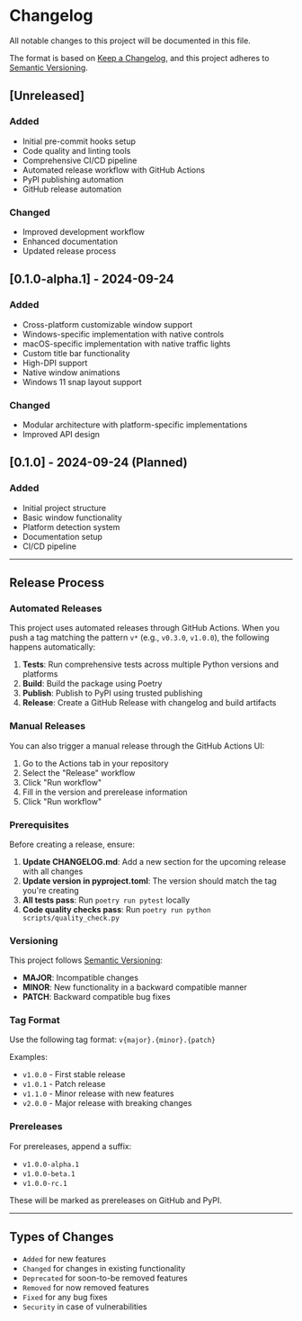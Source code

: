 # Changelog

All notable changes to this project will be documented in this file.

The format is based on [Keep a Changelog](https://keepachangelog.com/en/1.0.0/),
and this project adheres to [Semantic Versioning](https://semver.org/spec/v2.0.0.html).

## [Unreleased]

### Added
- Initial pre-commit hooks setup
- Code quality and linting tools
- Comprehensive CI/CD pipeline
- Automated release workflow with GitHub Actions
- PyPI publishing automation
- GitHub release automation

### Changed
- Improved development workflow
- Enhanced documentation
- Updated release process

## [0.1.0-alpha.1] - 2024-09-24

### Added
- Cross-platform customizable window support
- Windows-specific implementation with native controls
- macOS-specific implementation with native traffic lights
- Custom title bar functionality
- High-DPI support
- Native window animations
- Windows 11 snap layout support

### Changed
- Modular architecture with platform-specific implementations
- Improved API design

## [0.1.0] - 2024-09-24 (Planned)

### Added
- Initial project structure
- Basic window functionality
- Platform detection system
- Documentation setup
- CI/CD pipeline

---

## Release Process

### Automated Releases

This project uses automated releases through GitHub Actions. When you push a tag matching the pattern `v*` (e.g., `v0.3.0`, `v1.0.0`), the following happens automatically:

1. **Tests**: Run comprehensive tests across multiple Python versions and platforms
2. **Build**: Build the package using Poetry
3. **Publish**: Publish to PyPI using trusted publishing
4. **Release**: Create a GitHub Release with changelog and build artifacts

### Manual Releases

You can also trigger a manual release through the GitHub Actions UI:

1. Go to the Actions tab in your repository
2. Select the "Release" workflow
3. Click "Run workflow"
4. Fill in the version and prerelease information
5. Click "Run workflow"

### Prerequisites

Before creating a release, ensure:

1. **Update CHANGELOG.md**: Add a new section for the upcoming release with all changes
2. **Update version in pyproject.toml**: The version should match the tag you're creating
3. **All tests pass**: Run `poetry run pytest` locally
4. **Code quality checks pass**: Run `poetry run python scripts/quality_check.py`

### Versioning

This project follows [Semantic Versioning](https://semver.org/spec/v2.0.0.html):

- **MAJOR**: Incompatible changes
- **MINOR**: New functionality in a backward compatible manner
- **PATCH**: Backward compatible bug fixes

### Tag Format

Use the following tag format: `v{major}.{minor}.{patch}`

Examples:
- `v1.0.0` - First stable release
- `v1.0.1` - Patch release
- `v1.1.0` - Minor release with new features
- `v2.0.0` - Major release with breaking changes

### Prereleases

For prereleases, append a suffix:

- `v1.0.0-alpha.1`
- `v1.0.0-beta.1`
- `v1.0.0-rc.1`

These will be marked as prereleases on GitHub and PyPI.

---

## Types of Changes

- `Added` for new features
- `Changed` for changes in existing functionality
- `Deprecated` for soon-to-be removed features
- `Removed` for now removed features
- `Fixed` for any bug fixes
- `Security` in case of vulnerabilities
